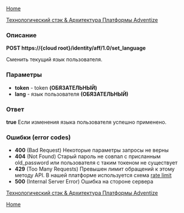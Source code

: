 [Home](../README.md)

[Технологический стэк & Архитектура Платформы Adventize](https://github.com/WiseWaveCorporationLimited/platform-architecture/blob/master/README.md)

### Описание


**POST   https://{cloud root}/identity/aff/1.0/set_language**


Сменить текущий язык пользователя.
### Параметры

* **token** - token **(ОБЯЗАТЕЛЬНЫЙ)**
* **lang** - язык пользователя **(ОБЯЗАТЕЛЬНЫЙ)**

### Ответ

**true** Если изменения языка пользователя успешно применено. 

### Ошибки (error codes)

* **400** (Bad Request) Некоторые параметры запросы не верны
* **404** (Not Found) Старый пароль не совпал с присланным old_password или пользователя с таким токеном не существует
* **429** (Too Many Requests) Превышен лимит обращений к этому методу API. В нашей платформе используется схема [rate limit](http://en.wikipedia.org/wiki/Rate_limiting)
* **500** (Internal Server Error) Ошибка на стороне сервера


[Технологический стэк & Архитектура Платформы Adventize](https://github.com/WiseWaveCorporationLimited/platform-architecture/blob/master/README.md)

[Home](../README.md)
